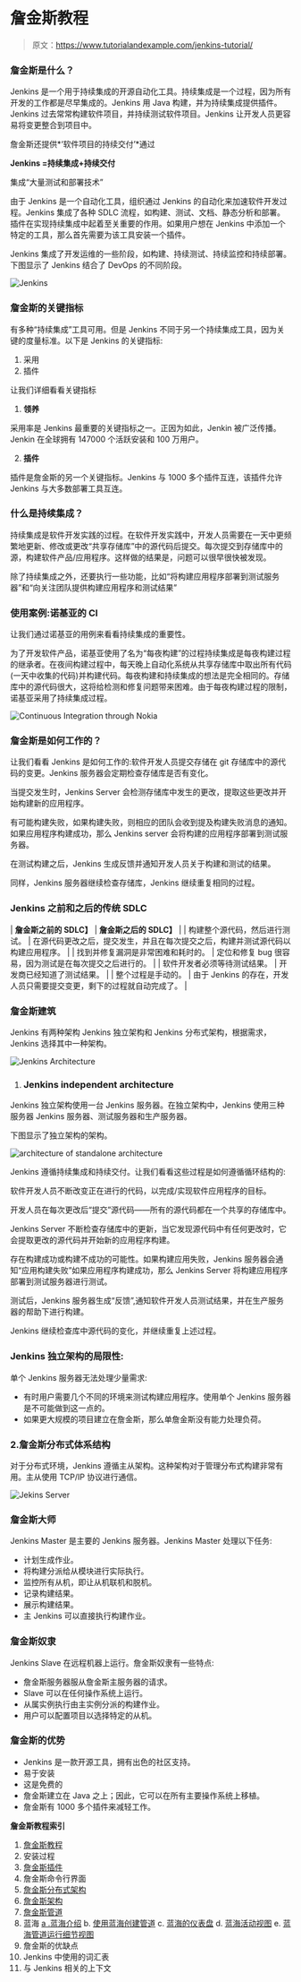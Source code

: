 # 詹金斯教程

> 原文：<https://www.tutorialandexample.com/jenkins-tutorial/>

### 詹金斯是什么？

Jenkins 是一个用于持续集成的开源自动化工具。持续集成是一个过程，因为所有开发的工作都是尽早集成的。Jenkins 用 Java 构建，并为持续集成提供插件。Jenkins 过去常常构建软件项目，并持续测试软件项目。Jenkins 让开发人员更容易将变更整合到项目中。

詹金斯还提供*‘软件项目的持续交付’*通过

**Jenkins =持续集成+持续交付**

集成“大量测试和部署技术”

由于 Jenkins 是一个自动化工具，组织通过 Jenkins 的自动化来加速软件开发过程。Jenkins 集成了各种 SDLC 流程，如构建、测试、文档、静态分析和部署。插件在实现持续集成中起着至关重要的作用。如果用户想在 Jenkins 中添加一个特定的工具，那么首先需要为该工具安装一个插件。

Jenkins 集成了开发运维的一些阶段，如构建、持续测试、持续监控和持续部署。下图显示了 Jenkins 结合了 DevOps 的不同阶段。

![Jenkins](img/00f851e836b33f45f928eda7f6a1d455.png)

### **詹金斯的关键指标**

有多种“持续集成”工具可用。但是 Jenkins 不同于另一个持续集成工具，因为关键的度量标准。以下是 Jenkins 的关键指标:

1.  采用
2.  插件

让我们详细看看关键指标

1.  **领养**

采用率是 Jenkins 最重要的关键指标之一。正因为如此，Jenkin 被广泛传播。Jenkin 在全球拥有 147000 个活跃安装和 100 万用户。

2.  **插件**

插件是詹金斯的另一个关键指标。Jenkins 与 1000 多个插件互连，该插件允许 Jenkins 与大多数部署工具互连。

### 什么是持续集成？

持续集成是软件开发实践的过程。在软件开发实践中，开发人员需要在一天中更频繁地更新、修改或更改“共享存储库”中的源代码后提交。每次提交到存储库中的源，构建软件产品/应用程序。这样做的结果是，问题可以很早很快被发现。

除了持续集成之外，还要执行一些功能，比如“将构建应用程序部署到测试服务器”和“向关注团队提供构建应用程序和测试结果”

### 使用案例:诺基亚的 CI

让我们通过诺基亚的用例来看看持续集成的重要性。

为了开发软件产品，诺基亚使用了名为“每夜构建”的过程持续集成是每夜构建过程的继承者。在夜间构建过程中，每天晚上自动化系统从共享存储库中取出所有代码(一天中收集的代码)并构建代码。每夜构建和持续集成的想法是完全相同的。存储库中的源代码很大，这将给检测和修复问题带来困难。由于每夜构建过程的限制，诺基亚采用了持续集成过程。

![Continuous Integration through Nokia](img/326377ed3b7c45ffa84d6d9452ef2247.png)

### 詹金斯是如何工作的？

让我们看看 Jenkins 是如何工作的:软件开发人员提交存储在 git 存储库中的源代码的变更。Jenkins 服务器会定期检查存储库是否有变化。

当提交发生时，Jenkins Server 会检测存储库中发生的更改，提取这些更改并开始构建新的应用程序。

有可能构建失败，如果构建失败，则相应的团队会收到提及构建失败消息的通知。如果应用程序构建成功，那么 Jenkins server 会将构建的应用程序部署到测试服务器。

在测试构建之后，Jenkins 生成反馈并通知开发人员关于构建和测试的结果。

同样，Jenkins 服务器继续检查存储库，Jenkins 继续重复相同的过程。

### Jenkins 之前和之后的传统 SDLC



| **詹金斯之前的 SDLC】** | **詹金斯之后的 SDLC】** |
| 构建整个源代码，然后进行测试。 | 在源代码更改之后，提交发生，并且在每次提交之后，构建并测试源代码以构建应用程序。 |
| 找到并修复漏洞是非常困难和耗时的。 | 定位和修复 bug 很容易，因为测试是在每次提交之后进行的。 |
| 软件开发者必须等待测试结果。 | 开发商已经知道了测试结果。 |
| 整个过程是手动的。 | 由于 Jenkins 的存在，开发人员只需要提交变更，剩下的过程就自动完成了。 |



### 詹金斯建筑

Jenkins 有两种架构 Jenkins 独立架构和 Jenkins 分布式架构，根据需求，Jenkins 选择其中一种架构。

![Jenkins Architecture](img/9af655432cce4980a25800f2331687be.png)

1.  ### Jenkins independent architecture

Jenkins 独立架构使用一台 Jenkins 服务器。在独立架构中，Jenkins 使用三种服务器 Jenkins 服务器、测试服务器和生产服务器。

下图显示了独立架构的架构。

![architecture of standalone architecture](img/5cae704ceac58c84c251ca2907f0a409.png)

Jenkins 遵循持续集成和持续交付。让我们看看这些过程是如何遵循循环结构的:

软件开发人员不断改变正在进行的代码，以完成/实现软件应用程序的目标。

开发人员在每次更改后“提交”源代码——所有的源代码都在一个共享的存储库中。

Jenkins Server 不断检查存储库中的更新，当它发现源代码中有任何更改时，它会提取更改的源代码并开始新的应用程序构建。

存在构建成功或构建不成功的可能性。如果构建应用失败，Jenkins 服务器会通知“应用构建失败”如果应用程序构建成功，那么 Jenkins Server 将构建应用程序部署到测试服务器进行测试。

测试后，Jenkins 服务器生成“反馈”,通知软件开发人员测试结果，并在生产服务器的帮助下进行构建。

Jenkins 继续检查库中源代码的变化，并继续重复上述过程。

### Jenkins 独立架构的局限性:

单个 Jenkins 服务器无法处理少量需求:

*   有时用户需要几个不同的环境来测试构建应用程序。使用单个 Jenkins 服务器是不可能做到这一点的。
*   如果更大规模的项目建立在詹金斯，那么单詹金斯没有能力处理负荷。

### 2.詹金斯分布式体系结构

对于分布式环境，Jenkins 遵循主从架构。这种架构对于管理分布式构建非常有用。主从使用 TCP/IP 协议进行通信。

![Jekins Server](img/6a5702b44b38fe72512f9ed9c38a81a2.png)

### 詹金斯大师

Jenkins Master 是主要的 Jenkins 服务器。Jenkins Master 处理以下任务:

*   计划生成作业。
*   将构建分派给从模块进行实际执行。
*   监控所有从机，即让从机联机和脱机。
*   记录构建结果。
*   展示构建结果。
*   主 Jenkins 可以直接执行构建作业。

### 詹金斯奴隶

Jenkins Slave 在远程机器上运行。詹金斯奴隶有一些特点:

*   詹金斯服务器服从詹金斯主服务器的请求。
*   Slave 可以在任何操作系统上运行。
*   从属实例执行由主实例分派的构建作业。
*   用户可以配置项目以选择特定的从机。

### 詹金斯的优势

*   Jenkins 是一款开源工具，拥有出色的社区支持。
*   易于安装
*   这是免费的
*   詹金斯建立在 Java 之上；因此，它可以在所有主要操作系统上移植。
*   詹金斯有 1000 多个插件来减轻工作。

**詹金斯教程索引**

1.  [詹金斯教程](https://www.tutorialandexample.com/jenkins-tutorial/)
2.  安装过程
3.  [詹金斯插件](https://www.tutorialandexample.com/jenkins-plug-ins/)
4.  詹金斯命令行界面
5.  [詹金斯分布式架构](https://www.tutorialandexample.com/jenkins-distributed-architecture/)
6.  [詹金斯架构](https://www.tutorialandexample.com/jenkins-architecture/)
7.  [詹金斯管道](https://www.tutorialandexample.com/jenkins-pipeline/)
8.  蓝海
    [a .蓝海介绍](https://www.tutorialandexample.com/blue-ocean/)
    b. [使用蓝海创建管道](https://www.tutorialandexample.com/creating-a-pipeline-using-blue-ocean/)
    c. [蓝海的仪表盘](https://www.tutorialandexample.com/blue-oceans-dashboard/)
    d. [蓝海活动视图](https://www.tutorialandexample.com/activity-view-in-blue-ocean/)
    e. [蓝海管道运行细节视图](https://www.tutorialandexample.com/pipeline-run-details-view/)
9.  詹金斯的优缺点
10.  Jenkins 中使用的词汇表
11.  与 Jenkins 相关的上下文